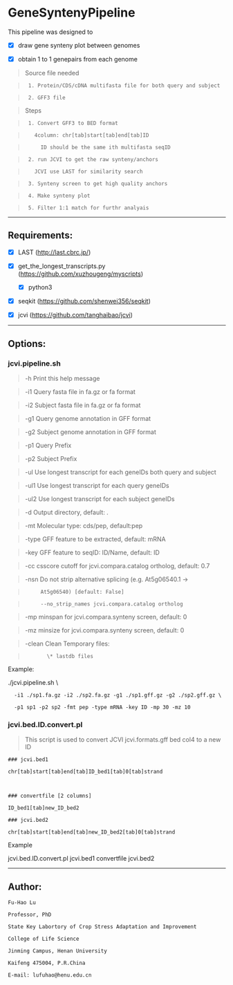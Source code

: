 # GeneSyntenyPipeline

This pipeline was designed to 

   - [X] draw gene synteny plot between genomes

   - [X] obtain 1 to 1 genepairs from each genome

>    Source file needed

>      1. Protein/CDS/cDNA multifasta file for both query and subject

>      2. GFF3 file

>    Steps

>      1. Convert GFF3 to BED format

>        4column: chr[tab]start[tab]end[tab]ID

>          ID should be the same ith multifasta seqID

>      2. run JCVI to get the raw synteny/anchors

>        JCVI use LAST for similarity search

>      3. Synteny screen to get high quality anchors

>      4. Make synteny plot

>      5. Filter 1:1 match for furthr analyais

---

## Requirements:

   + [X] LAST (http://last.cbrc.jp/)

   + [X] get_the_longest_transcripts.py (https://github.com/xuzhougeng/myscripts)

      * [X] python3

   + [X] seqkit (https://github.com/shenwei356/seqkit)

   + [X] jcvi (https://github.com/tanghaibao/jcvi)

---

## Options:

### jcvi.pipeline.sh

>  -h    Print this help message

>  -i1   Query fasta file in fa.gz or fa format

>  -i2   Subject fasta file in fa.gz or fa format

>  -g1   Query genome annotation in GFF format

>  -g2   Subject genome annotation in GFF format

>  -p1   Query Prefix

>  -p2   Subject Prefix

>  -ul   Use longest transcript for each geneIDs both query and subject

>  -ul1  Use longest transcript for each query geneIDs

>  -ul2  Use longest transcript for each subject geneIDs 

>  -d    Output directory, default: .

>  -mt   Molecular type: cds/pep, default:pep

>  -type GFF feature to be extracted, default: mRNA

>  -key  GFF feature to seqID: ID/Name, default: ID

>  -cc   csscore cutoff for jcvi.compara.catalog ortholog, default: 0.7

>  -nsn  Do not strip alternative splicing (e.g. At5g06540.1 ->

>          At5g06540) [default: False]

>          --no_strip_names jcvi.compara.catalog ortholog

>  -mp   minspan for jcvi.compara.synteny screen, default: 0

>  -mz   minsize for jcvi.compara.synteny screen, default: 0

>  -clean Clean Temporary files:

>            \* lastdb files

Example:

  ./jcvi.pipeline.sh \

      -i1 ./sp1.fa.gz -i2 ./sp2.fa.gz -g1 ./sp1.gff.gz -g2 ./sp2.gff.gz \

      -p1 sp1 -p2 sp2 -fmt pep -type mRNA -key ID -mp 30 -mz 10

### jcvi.bed.ID.convert.pl

> This script is used to convert JCVI jcvi.formats.gff bed col4 to a new ID

    ### jcvi.bed1

    chr[tab]start[tab]end[tab]ID_bed1[tab]0[tab]strand

    

    ### convertfile [2 columns]

    ID_bed1[tab]new_ID_bed2

    ### jcvi.bed2

    chr[tab]start[tab]end[tab]new_ID_bed2[tab]0[tab]strand

Example

jcvi.bed.ID.convert.pl jcvi.bed1 convertfile jcvi.bed2


---

## Author:
    Fu-Hao Lu

    Professor, PhD

    State Key Labortory of Crop Stress Adaptation and Improvement

    College of Life Science

    Jinming Campus, Henan University

    Kaifeng 475004, P.R.China

    E-mail: lufuhao@henu.edu.cn
